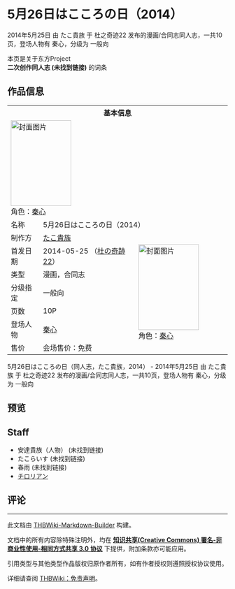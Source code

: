 # 5月26日はこころの日（2014）

<!-- source html: G:\repos\THBWiki-Markdown-Builder\THBWikiMarkdown\Temp\main\4\42\ns0%3A5%E6%9C%8826%E6%97%A5%E3%81%AF%E3%81%93%E3%81%93%E3%82%8D%E3%81%AE%E6%97%A5%EF%BC%882014%EF%BC%89.html -->

2014年5月25日 由 たこ貴族 于 杜之奇迹22 发布的漫画/合同志同人志，一共10页，登场人物有 秦心，分级为 一般向

本页是关于东方Project  
 **二次创作同人志 (未找到链接)** 的词条

## 作品信息

<table><tbody><tr><th colspan="3">基本信息</th></tr><tr><td class="cover-artwork-mobile" colspan="2"><a href="./文件-5月26日はこころの日（2014）封面.jpg.md" class="image" title="封面图片"><img alt="封面图片" src="https://upload.thwiki.cc/thumb/d/d8/5%E6%9C%8826%E6%97%A5%E3%81%AF%E3%81%93%E3%81%93%E3%82%8D%E3%81%AE%E6%97%A5%EF%BC%882014%EF%BC%89%E5%B0%81%E9%9D%A2.jpg/138px-5%E6%9C%8826%E6%97%A5%E3%81%AF%E3%81%93%E3%81%93%E3%82%8D%E3%81%AE%E6%97%A5%EF%BC%882014%EF%BC%89%E5%B0%81%E9%9D%A2.jpg" decoding="async" loading="lazy" width="138" height="196" srcset="https://upload.thwiki.cc/thumb/d/d8/5%E6%9C%8826%E6%97%A5%E3%81%AF%E3%81%93%E3%81%93%E3%82%8D%E3%81%AE%E6%97%A5%EF%BC%882014%EF%BC%89%E5%B0%81%E9%9D%A2.jpg/207px-5%E6%9C%8826%E6%97%A5%E3%81%AF%E3%81%93%E3%81%93%E3%82%8D%E3%81%AE%E6%97%A5%EF%BC%882014%EF%BC%89%E5%B0%81%E9%9D%A2.jpg 1.5x, https://upload.thwiki.cc/d/d8/5%E6%9C%8826%E6%97%A5%E3%81%AF%E3%81%93%E3%81%93%E3%82%8D%E3%81%AE%E6%97%A5%EF%BC%882014%EF%BC%89%E5%B0%81%E9%9D%A2.jpg 2x" data-file-width="270" data-file-height="384"></a><div class="cover-char">角色：<a href="./秦心.md" title="秦心">秦心</a></div></td>
</tr><tr><td class="label">名称</td><td colspan="2"> 5月26日はこころの日（2014） </td></tr><tr><td class="label">制作方</td><td><a href="/index.php?title=%E3%81%9F%E3%81%93%E8%B2%B4%E6%97%8F&amp;action=edit&amp;redlink=1" class="new" title="たこ貴族（页面不存在）">たこ貴族</a></td><td class="cover-artwork" rowspan="7" style="min-width:196px;"><a href="./文件-5月26日はこころの日（2014）封面.jpg.md" class="image" title="封面图片"><img alt="封面图片" src="https://upload.thwiki.cc/thumb/d/d8/5%E6%9C%8826%E6%97%A5%E3%81%AF%E3%81%93%E3%81%93%E3%82%8D%E3%81%AE%E6%97%A5%EF%BC%882014%EF%BC%89%E5%B0%81%E9%9D%A2.jpg/138px-5%E6%9C%8826%E6%97%A5%E3%81%AF%E3%81%93%E3%81%93%E3%82%8D%E3%81%AE%E6%97%A5%EF%BC%882014%EF%BC%89%E5%B0%81%E9%9D%A2.jpg" decoding="async" loading="lazy" width="138" height="196" srcset="https://upload.thwiki.cc/thumb/d/d8/5%E6%9C%8826%E6%97%A5%E3%81%AF%E3%81%93%E3%81%93%E3%82%8D%E3%81%AE%E6%97%A5%EF%BC%882014%EF%BC%89%E5%B0%81%E9%9D%A2.jpg/207px-5%E6%9C%8826%E6%97%A5%E3%81%AF%E3%81%93%E3%81%93%E3%82%8D%E3%81%AE%E6%97%A5%EF%BC%882014%EF%BC%89%E5%B0%81%E9%9D%A2.jpg 1.5x, https://upload.thwiki.cc/d/d8/5%E6%9C%8826%E6%97%A5%E3%81%AF%E3%81%93%E3%81%93%E3%82%8D%E3%81%AE%E6%97%A5%EF%BC%882014%EF%BC%89%E5%B0%81%E9%9D%A2.jpg 2x" data-file-width="270" data-file-height="384"></a><div class="cover-char">角色：<a href="./秦心.md" title="秦心">秦心</a></div></td>
</tr><tr><td class="label">首发日期</td><td>2014-05-25&#160;（<a href="/展会作品列表?e=%E6%9D%9C%E4%B9%8B%E5%A5%87%E8%BF%B9%2322">杜の奇跡22</a>）</td></tr><tr><td class="label">类型</td><td>漫画，合同志</td></tr><tr><td class="label">分级指定</td><td>一般向</td></tr><tr><td class="label">页数</td><td>10P</td></tr><tr><td class="label">登场人物</td><td><a href="./秦心.md" title="秦心">秦心</a></td></tr><tr><td class="label">售价</td><td>会场售价：免费</td></tr></tbody></table>

5月26日はこころの日（同人志，たこ貴族，2014） - 2014年5月25日 由 たこ貴族 于 杜之奇迹22 发布的漫画/合同志同人志，一共10页，登场人物有 秦心，分级为 一般向

## 预览

## Staff
- 安達貴族（人物） (未找到链接)
- たこらいす (未找到链接)
- 春雨 (未找到链接)
- [チロリアン](./チロリアン.md)


## 评论




---

此文档由 [THBWiki-Markdown-Builder](https://github.com/Delsin-Yu/THBWiki-Markdown-Builder) 构建。

文档中的所有内容除特殊注明外，均在 [**知识共享(Creative Commons) 署名-非商业性使用-相同方式共享 3.0 协议**](https://creativecommons.org/licenses/by-sa/3.0/deed.zh-hans) 下提供，附加条款亦可能应用。

引用类型与其他类型作品版权归原作者所有，如有作者授权则遵照授权协议使用。

详细请查阅 [THBWiki：免责声明](https://thbwiki.cc/THBWiki:%E5%85%8D%E8%B4%A3%E5%A3%B0%E6%98%8E)。

